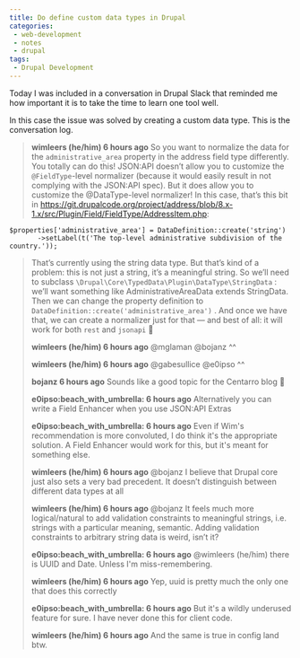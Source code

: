 ```yaml
---
title: Do define custom data types in Drupal
categories:
 - web-development
 - notes
 - drupal
tags:
 - Drupal Development
---
```

Today I was included in a conversation in Drupal Slack that reminded me how
important it is to take the time to learn one tool well.

In this case the issue was solved by creating a custom data type. This is the conversation log.
<!-- more -->
> **wimleers (he/him)  6 hours ago**
> So you want to normalize the data for the `administrative_area` property in the address field type differently.
> You totally can do this!
> JSON:API doesn’t allow you to customize the `@FieldType`-level normalizer (because it would easily result in not complying with the JSON:API spec). But it does allow you to customize the @DataType-level normalizer!
> In this case, that’s this bit in https://git.drupalcode.org/project/address/blob/8.x-1.x/src/Plugin/Field/FieldType/AddressItem.php:

```
$properties['administrative_area'] = DataDefinition::create('string')
       ->setLabel(t('The top-level administrative subdivision of the country.'));
```

> That’s currently using the string data type.
> But that’s kind of a problem: this is not just a string, it’s a meaningful string. So we’ll need to subclass `\Drupal\Core\TypedData\Plugin\DataType\StringData` : we’ll want something like AdministrativeAreaData extends StringData.
> Then we can change the property definition to `DataDefinition::create('administrative_area')` . And once we have that, we can create a normalizer just for that — and best of all: it will work for both `rest` and `jsonapi` :slightly_smiling_face:
>
> **wimleers (he/him)  6 hours ago**
> @mglaman @bojanz ^^
>
> **wimleers (he/him)  6 hours ago**
> @gabesullice @e0ipso ^^
>
> **bojanz  6 hours ago**
> Sounds like a good topic for the Centarro blog :slightly_smiling_face:
>
> **e0ipso:beach_with_umbrella:  6 hours ago**
> Alternatively you can write a Field Enhancer when you use JSON:API Extras
>
> **e0ipso:beach_with_umbrella:  6 hours ago**
> Even if Wim's recommendation is more convoluted, I do think it's the appropriate solution. A Field Enhancer would work for this, but it's meant for something else.
>
> **wimleers (he/him)  6 hours ago**
> @bojanz I believe that Drupal core just also sets a very bad precedent. It doesn’t distinguish between different data types at all
>
> **wimleers (he/him)  6 hours ago**
> @bojanz It feels much more logical/natural to add validation constraints to meaningful strings, i.e. strings with a particular meaning, semantic. Adding validation constraints to arbitrary string data is weird, isn’t it?
>
> **e0ipso:beach_with_umbrella:  6 hours ago**
> @wimleers (he/him) there is UUID and Date. Unless I'm miss-remembering.
>
> **wimleers (he/him)  6 hours ago**
> Yep, uuid is pretty much the only one that does this correctly
>
> **e0ipso:beach_with_umbrella:  6 hours ago**
> But it's a wildly underused feature for sure. I have never done this for client code.
>
> **wimleers (he/him)  6 hours ago**
> And the same is true in config land btw.

